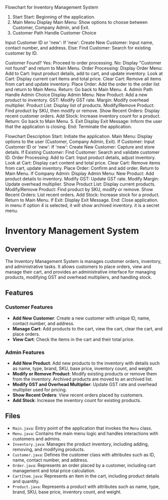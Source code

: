 Flowchart for Inventory Management System
1. Start
  Start: Beginning of the application.
2. Main Menu
  Display Main Menu: Show options to choose between Customer, Company Admin, and Exit.
3. Customer Path
  Handle Customer Choice

  Input Customer ID or 'new':
  If 'new':
    Create New Customer: Input name, contact number, and address.
  Else:
    Find Customer: Search for existing customer by ID.
 
Customer Found?
  Yes: Proceed to order processing.
  No: Display "Customer not found" and return to Main Menu.
  Order Processing:
  Display Order Menu:
  Add to Cart: Input product details, add to cart, and update inventory.
  Look at Cart: Display current cart items and total price.
  Clear Cart: Remove all items from cart and update inventory.
  Place Order: Add the order to the order list and return to Main Menu.
  Return: Go back to Main Menu.
4. Admin Path
  Handle Admin Choice
  Display Admin Menu:
  New Product: Add a new product to inventory.
  GST: Modify GST rate.
  Margin: Modify overhead multiplier.
  Product List: Display list of products.
  Modify/Remove Product: Find product by SKU, then modify or remove.
  Show Recent Orders: Display recent customer orders.
  Add Stock: Increase inventory count for a product.
  Return: Go back to Main Menu.
5. Exit
  Display Exit Message: Inform the user that the application is closing.
  End: Terminate the application.
  
Flowchart Description
  Start: Initiate the application.
  Main Menu: Display options to the user (Customer, Company Admin, Exit).
  If Customer:
    Input Customer ID or 'new':
      If 'new':
        Create New Customer: Capture and store details.
      If Existing Customer:
        Find Customer: Search and validate customer ID.
    Order Processing:
      Add to Cart: Input product details, adjust inventory.
      Look at Cart: Display cart content and total price.
      Clear Cart: Remove items from cart, update inventory.
      Place Order: Confirm and add order.
  Return to Main Menu.
If Company Admin:
  Display Admin Menu:
    New Product: Add product details to inventory.
    Modify GST: Update GST rate.
    Modify Margin: Update overhead multiplier.
    Show Product List: Display current products.
    Modify/Remove Product: Find product by SKU, modify or remove.
    Show Recent Orders: List recent orders.
    Add Stock: Increase stock for a product.
    Return to Main Menu.
If Exit:
  Display Exit Message.
  End: Close application.
in menu if option 4 is selected, it will show archived inventory. it is a secret menu.

# Inventory Management System

## Overview

The Inventory Management System is manages customer orders, inventory, and administrative tasks. It allows customers to place orders, view and manage their cart, and provides an administrative interface for managing products, modifying GST and overhead multipliers, and handling stock.

## Features

### Customer Features
- **Add New Customer**: Create a new customer with unique ID, name, contact number, and address.
- **Manage Cart**: Add products to the cart, view the cart, clear the cart, and place orders.
- **View Cart**: Check the items in the cart and their total price.

### Admin Features
- **Add New Product**: Add new products to the inventory with details such as name, type, brand, SKU, base price, inventory count, and weight.
- **Modify or Remove Product**: Modify existing products or remove them from the inventory. Archived products are moved to an archived list.
- **Modify GST and Overhead Multiplier**: Update GST rate and overhead multiplier used for pricing.
- **Show Recent Orders**: View recent orders placed by customers.
- **Add Stock**: Increase the inventory count for existing products.

## Files

- `Main.java`: Entry point of the application that invokes the `Menu` class.
- `Menu.java`: Contains the main menu logic and handles interactions with customers and admins.
- `Inventory.java`: Manages the product inventory, including adding, removing, and modifying products.
- `Customer.java`: Defines the customer class with attributes such as ID, name, contact number, and address.
- `Order.java`: Represents an order placed by a customer, including cart management and total price calculation.
- `CartItem.java`: Represents an item in the cart, including product details and quantity.
- `Product.java`: Represents a product with attributes such as name, type, brand, SKU, base price, inventory count, and weight.

